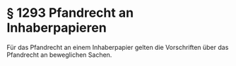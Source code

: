 # § 1293 Pfandrecht an Inhaberpapieren
Für das Pfandrecht an einem Inhaberpapier gelten die Vorschriften über das Pfandrecht an beweglichen Sachen.